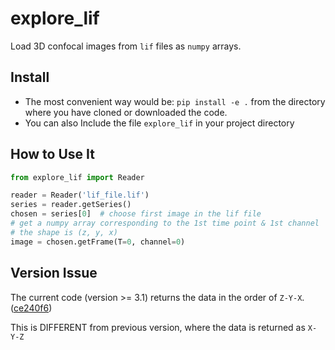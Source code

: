# explore_lif

Load 3D confocal images from `lif` files as `numpy` arrays.

## Install

- The most convenient way would be: `pip install -e .` from the directory where you have cloned or downloaded the code.
- You can also Include the file `explore_lif` in your project directory

## How to Use It

```python
from explore_lif import Reader

reader = Reader('lif_file.lif')
series = reader.getSeries()
chosen = series[0]  # choose first image in the lif file
# get a numpy array corresponding to the 1st time point & 1st channel
# the shape is (z, y, x)
image = chosen.getFrame(T=0, channel=0)
```

## Version Issue

The current code (version >= 3.1) returns the data in the order of `Z-Y-X`. ([ce240f6](https://github.com/MathieuLeocmach/read_lif/commit/ce240f66fc5c9f42b25cdfec0ea7bd62506b8628))

This is DIFFERENT from previous version, where the data is returned as `X-Y-Z`
